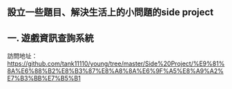 設立一些題目、解決生活上的小問題的side project
---------------------------------
一. 遊戲資訊查詢系統
---------------------------------
訪問地址：https://github.com/tank11110/young/tree/master/Side%20Project/%E9%81%8A%E6%88%B2%E8%B3%87%E8%A8%8A%E6%9F%A5%E8%A9%A2%E7%B3%BB%E7%B5%B1
